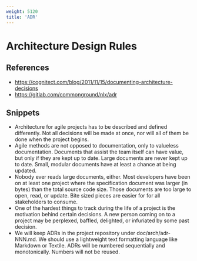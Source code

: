 ```yaml
---
weight: 5120
title: 'ADR'
---
```


# Architecture Design Rules

## References
- https://cognitect.com/blog/2011/11/15/documenting-architecture-decisions
- https://gitlab.com/commonground/nlx/adr

## Snippets
- Architecture for agile projects has to be described and defined differently. Not all decisions will be made at once, nor will all of them be done when the project begins. 
- Agile methods are not opposed to documentation, only to valueless documentation. Documents that assist the team itself can have value, but only if they are kept up to date. Large documents are never kept up to date. Small, modular documents have at least a chance at being updated.
- Nobody ever reads large documents, either. Most developers have been on at least one project where the specification document was larger (in bytes) than the total source code size. Those documents are too large to open, read, or update. Bite sized pieces are easier for for all stakeholders to consume.
- One of the hardest things to track during the life of a project is the motivation behind certain decisions. A new person coming on to a project may be perplexed, baffled, delighted, or infuriated by some past decision.
- We will keep ADRs in the project repository under doc/arch/adr-NNN.md. We should use a lightweight text formatting language like Markdown or Textile. ADRs will be numbered sequentially and monotonically. Numbers will not be reused.